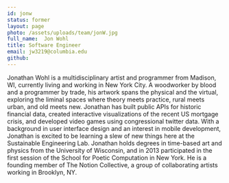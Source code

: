 ```yaml
---
id: jonw
status: former
layout: page
photo: /assets/uploads/team/jonW.jpg
full_name:  Jon Wohl
title: Software Engineer
email: jw3219@columbia.edu
github: 
---
```

Jonathan Wohl is a multidisciplinary artist and programmer from Madison, WI, currently living and working in New York City. A woodworker by blood and a programmer by trade, his artwork spans the physical and the virtual, exploring the liminal spaces where theory meets practice, rural meets urban, and old meets new. Jonathan has built public APIs for historic financial data, created interactive visualizations of the recent US mortgage crisis, and developed video games using congressional twitter data. With a background in user interface design and an interest in mobile development, Jonathan is excited to be learning a slew of new things here at the Sustainable Engineering Lab. Jonathan holds degrees in time-based art and physics from the University of Wisconsin, and in 2013 participated in the first session of the School for Poetic Computation in New York. He is a founding member of The Notion Collective, a group of collaborating artists working in Brooklyn, NY.
